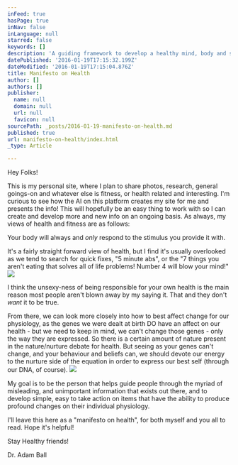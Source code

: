```yaml
---
inFeed: true
hasPage: true
inNav: false
inLanguage: null
starred: false
keywords: []
description: 'A guiding framework to develop a healthy mind, body and spirit'
datePublished: '2016-01-19T17:15:32.199Z'
dateModified: '2016-01-19T17:15:04.876Z'
title: Manifesto on Health
author: []
authors: []
publisher:
  name: null
  domain: null
  url: null
  favicon: null
sourcePath: _posts/2016-01-19-manifesto-on-health.md
published: true
url: manifesto-on-health/index.html
_type: Article

---
```

Hey Folks!

This is my personal site, where I plan to share photos, research, general goings-on and whatever else is fitness, or health related and interesting.  I'm curious to see how the AI on this platform creates my site for me and presents the info!  This will hopefully be an easy thing to work with so I can create and develop more and new info on an ongoing basis.  As always, my views of health and fitness are as follows:

Your body will always and _only_ respond to the stimulus you provide it with.  

It's a fairly straight forward view of health, but I find it's usually overlooked as we tend to search for quick fixes, "5 minute abs", or the "7 things you aren't eating that solves all of life problems!  Number 4 will blow your mind!"  ![](https://the-grid-user-content.s3-us-west-2.amazonaws.com/a7facc30-3370-4043-95aa-8e3b76b75446.JPG)

I think the unsexy-ness of being responsible for your own health is the main reason most people aren't blown away by my saying it.  That and they don't _want_ it to be true.  

From there, we can look more closely into how to best affect change for our physiology, as the genes we were dealt at birth DO have an affect on our health - but we need to keep in mind, we can't change those genes - only the way they are expressed.  So there is a certain amount of nature present in the nature/nurture debate for health.  But seeing as your genes can't change, and your behaviour and beliefs can, we should devote our energy to the nurture side of the equation in order to express our best self (through our DNA, of course). ![](https://the-grid-user-content.s3-us-west-2.amazonaws.com/3e4d8181-5ba8-4432-b99a-5e528e3f224a.JPG)

My goal is to be the person that helps guide people through the myriad of misleading, and unimportant information that exists out there, and to develop simple, easy to take action on items that have the ability to produce profound changes on their individual physiology.  

I'll leave this here as a "manifesto on health", for both myself and you all to read.  Hope it's helpful!

Stay Healthy friends!

Dr. Adam Ball